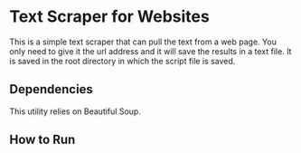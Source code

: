 # Text Scraper for Websites
This is a simple text scraper that can pull the text from a web page. You only need to give it the url address and it will save the results in a text file. It is saved in the root directory in which the script file is saved.

## Dependencies
This utility relies on Beautiful Soup.

## How to Run